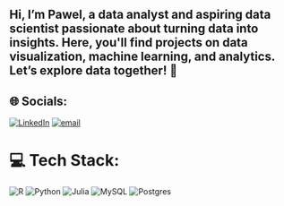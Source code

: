 ## **Hi, I’m Pawel, a data analyst and aspiring data scientist passionate about turning data into insights. Here, you'll find projects on data visualization, machine learning, and analytics. Let’s explore data together! 🚀**


## 🌐 Socials:

[![LinkedIn](https://img.shields.io/badge/LinkedIn-%230077B5.svg?logo=linkedin&logoColor=white)](https://linkedin.com/in/www.linkedin.com/in/paweł-woźniak-11a290234) [![email](https://img.shields.io/badge/Email-D14836?logo=gmail&logoColor=white)](mailto:Wozniak.pawel.work@gmail.com) 


# 💻 Tech Stack:

![R](https://img.shields.io/badge/r-%23276DC3.svg?style=for-the-badge&logo=r&logoColor=white) ![Python](https://img.shields.io/badge/python-3670A0?style=for-the-badge&logo=python&logoColor=ffdd54) ![Julia](https://img.shields.io/badge/-Julia-9558B2?style=for-the-badge&logo=julia&logoColor=white) ![MySQL](https://img.shields.io/badge/mysql-4479A1.svg?style=for-the-badge&logo=mysql&logoColor=white) ![Postgres](https://img.shields.io/badge/postgres-%23316192.svg?style=for-the-badge&logo=postgresql&logoColor=white)

